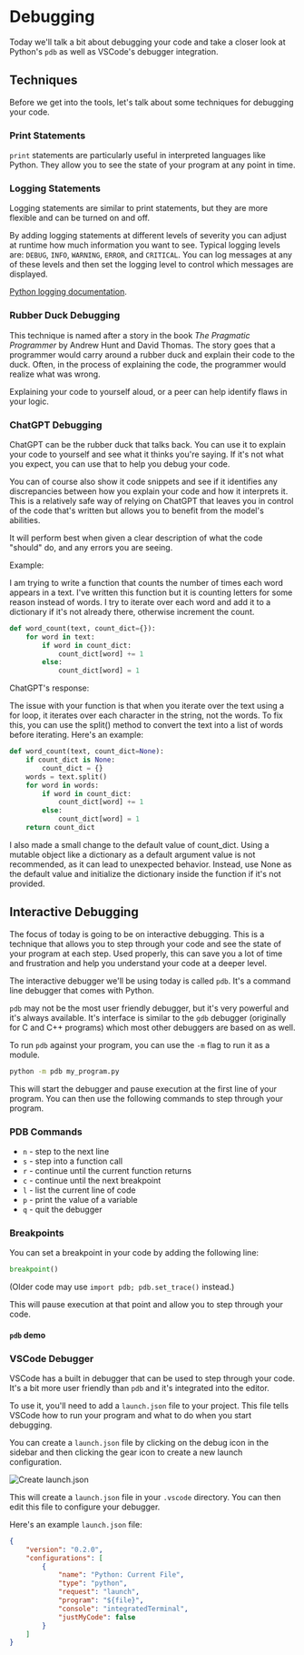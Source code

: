 # Debugging

Today we'll talk a bit about debugging your code and take a closer look at Python's `pdb` as well as VSCode's debugger integration.

## Techniques

Before we get into the tools, let's talk about some techniques for debugging your code.

### Print Statements

`print` statements are particularly useful in interpreted
languages like Python. They allow you to see the state of your program at any point in time.


### Logging Statements

Logging statements are similar to print statements, but they are more flexible and can be turned on and off.

By adding logging statements at different levels of severity you can adjust at runtime how much information you want to see.  Typical logging levels are: `DEBUG`, `INFO`, `WARNING`, `ERROR`, and `CRITICAL`.  You can log messages at any of these levels and then set the logging level to control which messages are displayed.

[Python logging documentation](https://docs.python.org/3/howto/logging.html).

### Rubber Duck Debugging

This technique is named after a story in the book _The Pragmatic Programmer_ by Andrew Hunt and David Thomas.  The story goes that a programmer would carry around a rubber duck and explain their code to the duck.  Often, in the process of explaining the code, the programmer would realize what was wrong.

Explaining your code to yourself aloud, or a peer can help identify flaws in your logic.

### ChatGPT Debugging

ChatGPT can be the rubber duck that talks back.  You can use it to explain your code to yourself and see what it thinks you're saying.  If it's not what you expect, you can use that to help you debug your code.

You can of course also show it code snippets and see if it identifies any discrepancies between how you explain your code and how it interprets it. This is a relatively safe way of relying on ChatGPT that leaves you in control of the code that's written but allows you to benefit from the model's abilities.

It will perform best when given a clear description of what the code "should" do, and any errors you are seeing.

Example:

I am trying to write a function that counts the number of times each word appears in a text. I've written this function but it is counting letters for some reason instead of words.  I try to iterate over each word and add it to a dictionary if it's not already there, otherwise increment the count.

```python
def word_count(text, count_dict={}):
    for word in text:
        if word in count_dict:
            count_dict[word] += 1
        else:
            count_dict[word] = 1
```

ChatGPT's response:

The issue with your function is that when you iterate over the text using a for loop, it iterates over each character in the string, not the words. To fix this, you can use the split() method to convert the text into a list of words before iterating.  Here's an example:

```python
def word_count(text, count_dict=None):
    if count_dict is None:
        count_dict = {}
    words = text.split()
    for word in words:
        if word in count_dict:
            count_dict[word] += 1
        else:
            count_dict[word] = 1
    return count_dict
```

I also made a small change to the default value of count_dict. Using a mutable object like a dictionary as a default argument value is not recommended, as it can lead to unexpected behavior. Instead, use None as the default value and initialize the dictionary inside the function if it's not provided.

## Interactive Debugging

The focus of today is going to be on interactive debugging.  This is a technique that allows you to step through your code and see the state of your program at each step. Used properly, this can save you a lot of time and frustration and help you understand your code at a deeper level.

The interactive debugger we'll be using today is called `pdb`.  It's a command line debugger that comes with Python.

`pdb` may not be the most user friendly debugger, but it's very powerful and it's always available.  It's interface is similar to the `gdb` debugger (originally for C and C++ programs) which most other debuggers are based on as well.

To run `pdb` against your program, you can use the `-m` flag to run it as a module.

```bash
python -m pdb my_program.py
```

This will start the debugger and pause execution at the first line of your program.  You can then use the following commands to step through your program.

### PDB Commands

* `n` - step to the next line
* `s` - step into a function call
* `r` - continue until the current function returns
* `c` - continue until the next breakpoint
* `l` - list the current line of code
* `p` - print the value of a variable
* `q` - quit the debugger

### Breakpoints

You can set a breakpoint in your code by adding the following line:

```python
breakpoint()
```

(Older code may use `import pdb; pdb.set_trace()` instead.)

This will pause execution at that point and allow you to step through your code.

#### `pdb` demo

### VSCode Debugger

VSCode has a built in debugger that can be used to step through your code.  It's a bit more user friendly than `pdb` and it's integrated into the editor.

To use it, you'll need to add a `launch.json` file to your project.  This file tells VSCode how to run your program and what to do when you start debugging.

You can create a `launch.json` file by clicking on the debug icon in the sidebar and then clicking the gear icon to create a new launch configuration.

![Create launch.json](images/create-launch-json.png)

This will create a `launch.json` file in your `.vscode` directory.  You can then edit this file to configure your debugger.

Here's an example `launch.json` file:

```json
{
    "version": "0.2.0",
    "configurations": [
        {
            "name": "Python: Current File",
            "type": "python",
            "request": "launch",
            "program": "${file}",
            "console": "integratedTerminal",
            "justMyCode": false
        }
    ]
}
```
